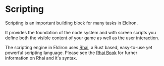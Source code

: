 # Scripting

Scripting is an important building block for many tasks in Eldiron.

It provides the foundation of the node system and with screen scripts you define both the visible content of your game as well as the user interaction.

The scripting engine in Eldiron uses [Rhai](https://rhai.rs), a Rust based, easy-to-use yet powerful scripting language. Please see the [Rhai Book](https://rhai.rs/book/) for furher information on Rhai and it's syntax.
